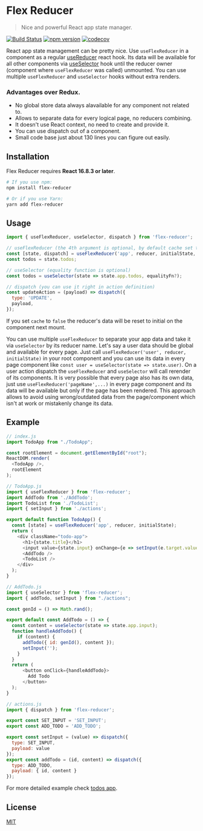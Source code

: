 # Flex Reducer

> Nice and powerful React app state manager.

[![Build Status](https://travis-ci.com/IpShot/flex-reducer.svg?branch=master)](https://travis-ci.com/IpShot/flex-reducer)
[![npm version](https://img.shields.io/npm/v/flex-reducer.svg?style=flat-square)](https://www.npmjs.com/package/flex-reducer)
[![codecov](https://codecov.io/gh/IpShot/flex-reducer/branch/master/graph/badge.svg)](https://codecov.io/gh/IpShot/flex-reducer)

React app state management can be pretty nice. Use `useFlexReducer` in a component as a regular [useReducer](https://reactjs.org/docs/hooks-reference.html#usereducer) react hook. Its data will be available for all other components via [useSelector](https://react-redux.js.org/next/api/hooks#useselector) hook until the reducer owner (component where `useFlexReducer` was called) unmounted. You can use multiple `useFlexReducer` and `useSelector` hooks without extra renders.

### Advantages over Redux.
- No global store data always alavailable for any component not related to.
- Allows to separate data for every logical page, no reducers combining.
- It doesn't use React context, no need to create and provide it.
- You can use dispatch out of a component.
- Small code base just about 130 lines you can figure out easily.

## Installation

Flex Reducer requires **React 16.8.3 or later**.

```sh
# If you use npm:
npm install flex-reducer

# Or if you use Yarn:
yarn add flex-reducer
```

## Usage
```js
import { useFlexReducer, useSelector, dispatch } from 'flex-reducer';

// useFlexReducer (the 4th argument is optional, by default cache set to true)
const [state, dispatch] = useFlexReducer('app', reducer, initialState, { cache: false });
const todos = state.todos;

// useSelector (equality function is optional)
const todos = useSelector(state => state.app.todos, equalityFn?);

// dispatch (you can use it right in action definition)
const updateAction = (payload) => dispatch({
  type: 'UPDATE',
  payload,
});
```

If you set `cache` to `false` the reducer's data will be reset to initial on the component next mount.

You can use multiple `useFlexReducer` to separate your app data and take it via `useSelector` by its reducer name.
Let's say a user data should be global and available for every page. Just call `useFlexReducer('user', reducer, initialState)` in your root component and you can use its data in every page component like `const user = useSelector(state => state.user)`. On a user action dispatch the `useFlexReducer` and `useSelector` will call rerender of its components.
It is very possible that every page also has its own data, just use `useFlexReducer('pageName',...)` in every page component and its data will be available but only if the page has been rendered. This approach allows to avoid using wrong/outdated data from the page/component which isn't at work or mistakenly change its data.

## Example
```js
// index.js
import TodoApp from "./TodoApp";

const rootElement = document.getElementById("root");
ReactDOM.render(
  <TodoApp />,
  rootElement
);

// TodoApp.js
import { useFlexReducer } from 'flex-reducer';
import AddTodo from './AddTodo';
import TodoList from './TodoList';
import { setInput } from './actions';

export default function TodoApp() {
  const [state] = useFlexReducer('app', reducer, initialState);
  return (
    <div className="todo-app">
      <h1>{state.title}</h1>
      <input value={state.input} onChange={e => setInput(e.target.value)} />
      <AddTodo />
      <TodoList />
    </div>
  );
}

// AddTodo.js
import { useSelector } from 'flex-reducer';
import { addTodo, setInput } from "./actions";

const genId = () => Math.rand();

export default const AddTodo = () => {
  const content = useSelector(state => state.app.input);
  function handleAddTodo() {
    if (content) {
      addTodo({ id: genId(), content });
      setInput('');
    }
  }
  return (
      <button onClick={handleAddTodo}>
        Add Todo
      </button>
  );
}

// actions.js
import { dispatch } from 'flex-reducer';

export const SET_INPUT = 'SET_INPUT';
export const ADD_TODO = 'ADD_TODO';

export const setInput = (value) => dispatch({
  type: SET_INPUT,
  payload: value
});
export const addTodo = (id, content) => dispatch({
  type: ADD_TODO,
  payload: { id, content }
});
```

 For more detailed example check [todos app](https://github.com/IpShot/flex-reducer/tree/master/examples/todos).

## License

[MIT](LICENSE.md)
